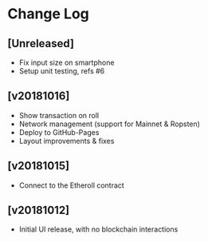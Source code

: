 # Change Log


## [Unreleased]

  - Fix input size on smartphone
  - Setup unit testing, refs #6

## [v20181016]

  - Show transaction on roll
  - Network management (support for Mainnet & Ropsten)
  - Deploy to GitHub-Pages
  - Layout improvements & fixes


## [v20181015]

  - Connect to the Etheroll contract


## [v20181012]

  - Initial UI release, with no blockchain interactions
